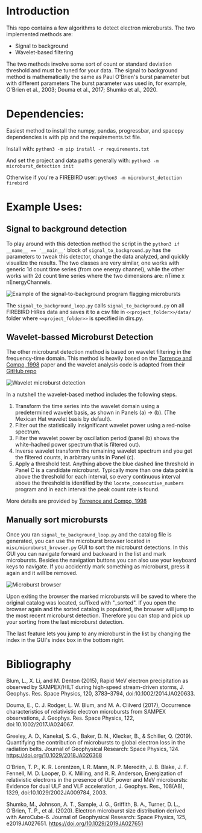 # Introduction
This repo contains a few algorithms to detect electron microbursts. The two 
implemented methods are:
- Signal to background
- Wavelet-based filtering 

The two methods involve some sort of count or standard deviation threshold
and must be tuned for your data. The signal to background method is 
mathematically the same as Paul O'Brien's burst parameter but with 
different parameters The burst parameter was used in, for example, 
O'Brien et al., 2003; Douma et al., 2017; Shumko et al., 2020.

# Dependencies:
Easiest method to install the numpy, pandas, progressbar, and spacepy 
dependencies is with pip and the requirements.txt file. 

Install with: 
```python3 -m pip install -r requirements.txt```

And set the project and data paths generally with:
```python3 -m microburst_detection init```

Otherwise if you're a FIREBIRD user:
```python3 -m microburst_detection firebird```

# Example Uses:

## Signal to background detection
To play around with this detection method the script in the ```python3 if __name__ == '__main__'``` block of ```signal_to_background.py``` has the parameters to tweak this detector, change the data analyzed, and quickly visualize the results. The two classes are very similar, one works with generic 1d count time series (from one energy channel), while the other works with 2d count time series where the two dimensions are: nTime x nEnergyChannels.

![Example of the signal-to-background program flagging microbursts](/example_plots/signal_to_background_example.png)

The ```signal_to_background_loop.py``` calls ```signal_to_background.py``` on all FIREBIRD HiRes data and saves it to a csv file in ```<<project_folder>>/data/``` folder where ```<<project_folder>>``` is specified in dirs.py.

## Wavelet-bassed Microburst Detection
The other microburst detection method is based on wavelet filtering in the frequency-time domain. This method is heavily based on the [Torrence and Compo, 1998](https://psl.noaa.gov/people/gilbert.p.compo/Torrence_compo1998.pdf) paper and the wavelet analysis code is adapted from their [GitHub repo](https://github.com/chris-torrence/wavelets)

![Wavelet microburst detection](/example_plots/wavelet_detection_example.png)

In a nutshell the wavelet-based method includes the following steps.
1. Transform the time series into the wavelet domain using a predetermined wavelet basis, as shown in Panels (a) -> (b). (The Mexican Hat wavelet basis by default).
2. Filter out the statistically insignificant wavelet power using a red-noise spectrum. 
3. Filter the wavelet power by oscillation period (panel (b) shows the white-hached power spectrum that is filtered out).
4. Inverse wavelet transform the remaining wavelet spectrum and you get the filtered counts, in arbitrary units in Panel (c).
5. Apply a threshold test. Anything above the blue dashed line threshold in Panel C is a candidate microburst. Typically more than one data point is above the threshold for each interval, so every continuous interval above the threshold is identified by the ```locate_consecutive_numbers``` program and in each interval the peak count rate is found. 

More details are provided by [Torrence and Compo, 1998](https://psl.noaa.gov/people/gilbert.p.compo/Torrence_compo1998.pdf)


## Manually sort microbursts
Once you ran ```signal_to_background_loop.py``` and the catalog file is generated, you can use the microburst browser located in ```misc/microburst_browser.py``` GUI to sort the microburst detections. In this GUI you can navigate forward and backward in the list and mark microbursts. Besides the navigation buttons you can also use your keyboard keys to navigate. If you accidently mark something as microburst, press it again and it will be removed. 

![Microburst browser](/example_plots/microburst_browser.png)

Upon exiting the browser the marked microbursts will be saved to where the original catalog was located, suffixed with "_sorted". If you open the browser again and the sorted catalog is populated, the browser will jump to the most recent microburst detection. Therefore you can stop and pick up your sorting from the last microburst detection.

The last feature lets you jump to any microburst in the list by changing the index in the GUI's index box in the bottom right.

# Bibliography

Blum, L., X. Li, and M. Denton (2015), Rapid MeV electron precipitation as observed by SAMPEX/HILT during high-speed stream-driven storms, J. Geophys. Res. Space Physics, 120, 3783–3794, doi:10.1002/2014JA020633.

Douma, E., C. J. Rodger, L. W. Blum, and M. A. Clilverd (2017), Occurrence characteristics of relativistic electron microbursts from SAMPEX observations, J. Geophys. Res. Space Physics, 122, doi:10.1002/2017JA024067.

Greeley, A. D., Kanekal, S. G., Baker, D. N., Klecker, B., & Schiller, Q. (2019). Quantifying the contribution of microbursts to global electron loss in the radiation belts. Journal of Geophysical Research: Space Physics, 124. https://doi.org/10.1029/2018JA026368

O’Brien, T. P., K. R. Lorentzen, I. R. Mann, N. P. Meredith, J. B. Blake, J. F. Fennell, M. D. Looper, D. K. Milling, and R. R. Anderson, Energization of relativistic electrons in the presence of ULF power and MeV microbursts: Evidence for dual ULF and VLF acceleration, J. Geophys. Res., 108(A8), 1329, doi:10.1029/2002JA009784, 2003.

Shumko, M., Johnson, A. T., Sample, J. G., Griffith, B. A., Turner, D. L., O'Brien, T. P., et al. (2020). Electron microburst size distribution derived with AeroCube-6. Journal of Geophysical Research: Space Physics, 125, e2019JA027651. https://doi.org/10.1029/2019JA027651
